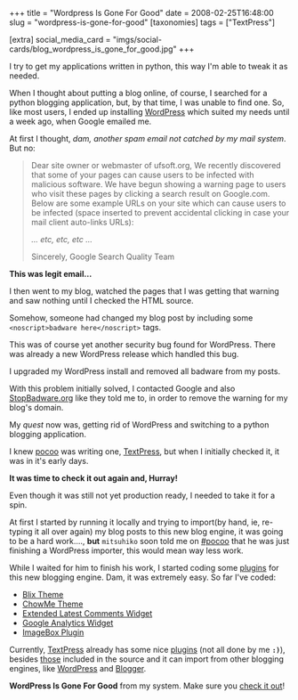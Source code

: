 +++
title = "Wordpress Is Gone For Good"
date = 2008-02-25T16:48:00
slug = "wordpress-is-gone-for-good"
[taxonomies]
tags = ["TextPress"]

[extra]
social_media_card = "imgs/social-cards/blog_wordpress_is_gone_for_good.jpg"
+++

I try to get my applications written in python, this way I'm able to tweak it as needed.

When I thought about putting a blog online, of course, I searched for a python blogging
application, but, by that time, I was unable to find one. So, like most users, I ended
up installing [WordPress](http://wordpress.org) which suited my needs until a week
ago, when Google emailed me.

At first I thought, _dam, another spam email not catched by my mail
system_. But no:

> Dear site owner or webmaster of ufsoft.org,
> We recently discovered that some of your pages can cause users to be
> infected with malicious software. We have begun showing a warning page
> to users who visit these pages by clicking a search result on Google.com.
> Below are some example URLs on your site which can cause users to be
> infected (space inserted to prevent accidental clicking in case your
> mail client auto-links URLs):
>
> _... etc, etc, etc ..._
>
> Sincerely,
> Google Search Quality Team

**This was legit email…**

I then went to my blog, watched the pages that I was getting that
warning and saw nothing until I checked the HTML source.

Somehow, someone had changed my blog post by including some
`<noscript>badware here</noscript>` tags.

This was of course yet another security bug found for WordPress. There
was already a new WordPress release which handled this bug.

I upgraded my WordPress install and removed all badware from my posts.

With this problem initially solved, I contacted Google and also
[StopBadware.org](http://www.stopbadware.org) like they told me to, in order to remove
the warning for my blog's domain.

My _quest_ now was, getting rid of WordPress and switching to a python
blogging application.

I knew [pocoo](http://pocoo.org) was writing one,
[TextPress](http://textpress.pocoo.org), but when I initially
checked it, it was in it's early days.

**It was time to check it out again and, Hurray!**

Even though it was still not yet production ready, I needed to take it
for a spin.

At first I started by running it locally and trying to import(by hand,
ie, re-typing it all over again) my blog posts to this new blog engine,
it was going to be a hard work...., **but** `mitsuhiko` soon told me
on [#pocoo](irc://freenode.net/pocoo) that he was just finishing a
WordPress importer, this would mean way less work.

While I waited for him to finish his work, I started coding some
[plugins](/tags/textpress-plugin) for this new
blogging engine. Dam, it was extremely easy. So far I've coded:

- [Blix Theme](@/blog/textpress-blix-theme/index.md)
- [ChowMe Theme](@/blog/chowme-textpress-theme/index.md)
- [Extended Latest Comments Widget](@/blog/textpress-extended-last-comments-widget/index.md)
- [Google Analytics Widget](@/blog/textpress-google-analytics-widget/index.md)
- [ImageBox Plugin](@/blog/textpress-imagebox-plugin/index.md)

Currently, [TextPress](http://textpress.pocoo.org) already has some
nice [plugins](http://dev.pocoo.org/projects/textpress/wiki/PluginDatabase) (not
all done by me **`:)`**), besides [those](http://dev.pocoo.org/projects/textpress/browser/textpress/plugins)
included in the source and it can import from other blogging engines, like [WordPress](http://wordpress.org) and
[Blogger](http://www.blogger.com).

**WordPress Is Gone For Good** from my system. Make sure you [check it out](http://textpress.pocoo.org)!
